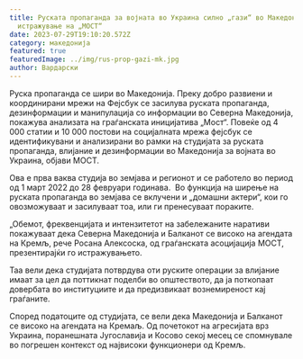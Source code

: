 ```yaml
---
title: Руската пропаганда за војната во Украина силно „гази“ во Македонија –
  истражување на „МОСТ“
date: 2023-07-29T19:10:20.572Z
category: македонија
featured: true
featuredImage: ../img/rus-prop-gazi-mk.jpg
author: Вардарски
---
```

<!--StartFragment-->

Руска пропаганда се шири во Македонија. Преку добро развиени и координирани мрежи на Фејсбук се засилува руската пропаганда, дезинформации и манипулација со информации во Северна Македонија, покажува анализата на граѓанската иницијатива „Мост“. Повеќе од 4 000 статии и 10 000 постови на социјалната мрежа фејсбук се идентификувани и анализирани во рамки на студијата за руската пропаганда, влијание и дезинформации во Македонија за војната во Украина, објави МОСТ.



<!--EndFragment--><!--StartFragment-->

Ова е прва ваква студија во земјава и регионот и се работело во период од 1 март 2022 до 28 февруари годинава.  Во функција на ширење на руската пропаганда во земјава се вклучени и „домашни актери“, кои го овозможуваат и засилуваат тоа, или ги пренесуваат пораките.

„Обемот, фреквенцијата и интензитетот на забележаните наративи покажуваат дека Северна Македонија и Балканот се високо на агендата на Кремљ, рече Росана Алексоска, од граѓанската асоцијација МОСТ, презентирајќи го истражувањето.

Таа вели дека студијата потврдува оти руските операции за влијание имаат за цел да поттикнат поделби во општеството, да ја поткопаат довербата во институциите и да предизвикаат вознемиреност кај граѓаните.

Според податоците од студијата, се вели дека Македонија и Балканот се високо на агендата на Кремаљ. Од почетокот на агресијата врз Украина, поранешната Југославија и Косово секој месец се спомнувале во погрешен контекст од највисоки функционери од Кремљ.



<!--EndFragment-->